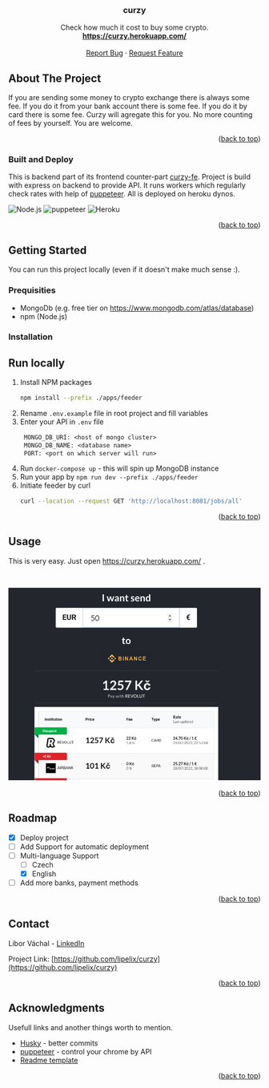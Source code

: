 <div id="top"></div>

<!-- PROJECT LOGO -->
<br />
<div align="center">

  <h3 align="center">curzy</h3>

  <p align="center">
    Check how much it cost to buy some crypto.
    <br />
    <a href="https://curzy.herokuapp.com/"><strong>https://curzy.herokuapp.com/</strong></a>
    <br />
    <br />
    <a href="https://github.com/lipelix/curzy/issues">Report Bug</a>
    ·
    <a href="https://github.com/lipelix/curzy/issues">Request Feature</a>
  </p>
</div>


<!-- ABOUT THE PROJECT -->
## About The Project

<!-- [![Product Name Screen Shot][product-screenshot]](assets/app-screen.png) -->

If you are sending some money to crypto exchange there is always some fee. If you do it from your bank account there is some fee. If you do it by card there is some fee. Curzy will agregate this for you. No more counting of fees by yourself. You are welcome.

<p align="right">(<a href="#top">back to top</a>)</p>



### Built and Deploy

This is backend part of its frontend counter-part [curzy-fe](https://github.com/lipelix/curzy-fe). Project is build with express on backend to provide API. It runs workers which regularly check rates with help of [puppeteer](https://github.com/puppeteer/puppeteer). All is deployed on heroku dynos.

![Node.js](https://img.shields.io/badge/Build%20with-Node.js-brightgreen.svg)
![puppeteer](https://img.shields.io/badge/Build%20with-puppeteer-brightgreen.svg)
![Heroku](https://img.shields.io/badge/Deployed%20on-Heroku-7056bf.svg)

<p align="right">(<a href="#top">back to top</a>)</p>


<!-- GETTING STARTED -->
## Getting Started

You can run this project locally (even if it doesn't make much sense :).

### Prequisities

* MongoDb (e.g. free tier on https://www.mongodb.com/atlas/database)
* npm (Node.js)

### Installation

## Run locally

1. Install NPM packages
   ```sh
   npm install --prefix ./apps/feeder
   ```
1. Rename `.env.example` file in root project and fill variables
1. Enter your API in `.env` file
   ```
    MONGO_DB_URI: <host of mongo cluster>
    MONGO_DB_NAME: <database name>
    PORT: <port on which server will run>
   ```
1. Run `docker-compose up` - this will spin up MongoDB instance
1. Run your app by `npm run dev --prefix ./apps/feeder`
1. Initiate feeder by curl
   ```sh
   curl --location --request GET 'http://localhost:8081/jobs/all'
   ```

<p align="right">(<a href="#top">back to top</a>)</p>



<!-- USAGE EXAMPLES -->
## Usage

This is very easy. Just open https://curzy.herokuapp.com/ .

<br />

![Showcase](assets/app-screen.png)

<p align="right">(<a href="#top">back to top</a>)</p>



<!-- ROADMAP -->
## Roadmap

- [x] Deploy project
- [ ] Add Support for automatic deployment
- [ ] Multi-language Support
    - [ ] Czech
    - [x] English
- [ ] Add more banks, payment methods

<p align="right">(<a href="#top">back to top</a>)</p>

<!-- CONTACT -->
## Contact

Libor Váchal - [LinkedIn](https://www.linkedin.com/in/liborvachal/)

Project Link: [https://github.com/lipelix/curzy](https://github.com/lipelix/curzy)

<p align="right">(<a href="#top">back to top</a>)</p>



<!-- ACKNOWLEDGMENTS -->
## Acknowledgments

Usefull links and another things worth to mention.

* [Husky](https://github.com/typicode/husky) - better commits
* [puppeteer](https://github.com/puppeteer/puppeteer) - control your chrome by API
* [Readme template](https://github.com/othneildrew/Best-README-Template)

<p align="right">(<a href="#top">back to top</a>)</p>

